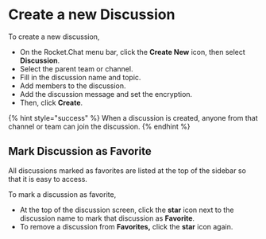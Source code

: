 # Create a new Discussion

To create a new discussion,

* On the Rocket.Chat menu bar, click the **Create New** icon, then select **Discussion**.
* Select the parent team or channel.
* Fill in the discussion name and topic.
* Add members to the discussion.
* Add the discussion message and set the encryption.
* Then, click **Create**.

{% hint style="success" %}
When a discussion is created, anyone from that channel or team can join the discussion.
{% endhint %}

## **Mark Discussion as Favorite**

All discussions marked as favorites are listed at the top of the sidebar so that it is easy to access.

To mark a discussion as favorite,

* At the top of the discussion screen, click the **star** icon next to the discussion name to mark that discussion as **Favorite**.
* To remove a discussion from **Favorites,** click the **star** icon again.
